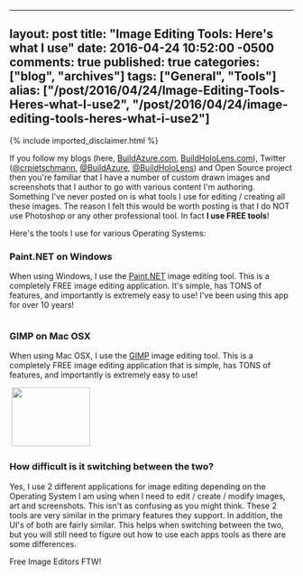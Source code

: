   ---
  layout: post
  title: "Image Editing Tools: Here's what I use"
  date: 2016-04-24 10:52:00 -0500
  comments: true
  published: true
  categories: ["blog", "archives"]
  tags: ["General", "Tools"]
  alias: ["/post/2016/04/24/Image-Editing-Tools-Heres-what-I-use2", "/post/2016/04/24/image-editing-tools-heres-what-i-use2"]
  ---
<!-- more -->
{% include imported_disclaimer.html %}
<p>If you follow my blogs (here, <a href="http://buildazure.com">BuildAzure.com</a>, <a href="http://buildhololens.com">BuildHoloLens.com</a>), Twitter (<a href="http://twitter.com/crpietschmann">@crpietschmann</a>, <a href="http://twitte.com/buildazure">@BuildAzure</a>, <a href="http://twitter.com/buildhololens">@BuildHoloLens</a>) and Open Source project then you're familiar that I have a number of custom drawn images and screenshots that I author to go with various content I'm authoring. Something I've never posted on is what tools I use for editing / creating all these images. The reason I felt this would be worth posting is that I do NOT use Photoshop or any other professional tool. In fact <strong>I use FREE tools</strong>!</p>
<p>Here's the tools I use for various Operating Systems:</p>
<h3>Paint.NET on Windows</h3>
<p>When using Windows, I use the <a href="http://www.getpaint.net/index.html" target="_blank">Paint.NET</a> image editing tool. This is a completely FREE image editing application. It's simple, has TONS of features, and importantly is extremely easy to use! I've been using this app for over 10 years!</p>
<p><img src="/image.axd?picture=%2f2016%2f04%2fpdn310_car_thumb.jpg" alt="" /></p>
<h3>GIMP on Mac OSX</h3>
<p>When using Mac OSX, I use the <a href="https://www.gimp.org/downloads/" target="_blank">GIMP</a> image editing tool. This is a completely FREE image editing application that is simple, has TONS of features, and importantly is extremely easy to use!</p>
<p>&nbsp;<img src="/image.axd?picture=%2f2016%2f04%2fwilber-big.png" alt="" width="139" height="104" /></p>
<h3>How difficult is it switching between the two?</h3>
<p>Yes, I use 2 different applications for image editing depending on the Operating System I am using when I need to edit / create / modify images, art and screenshots. This isn't as confusing as you might think. These 2 tools are very similar in the primary features they support. In addition, the UI's of both are fairly similar. This helps when switching between the two, but you will still need to figure out how to use each apps tools as there are some differences.</p>
<p>Free Image Editors FTW!</p>

